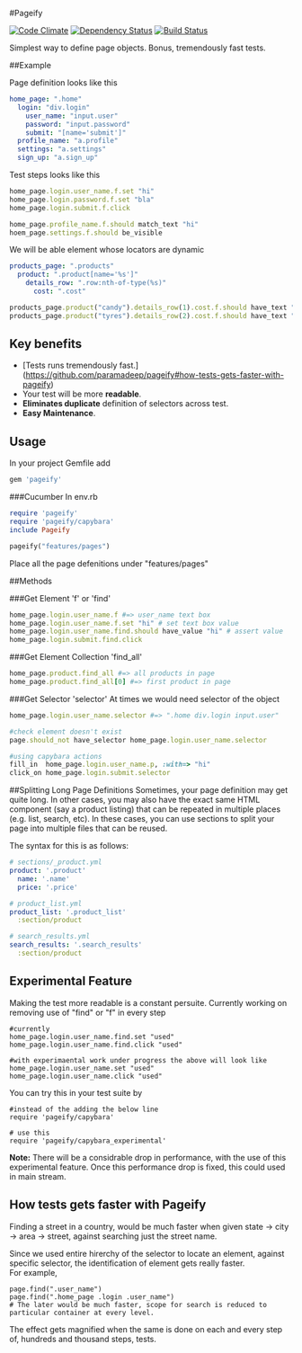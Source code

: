 #Pageify

[![Code Climate](https://codeclimate.com/github/paramadeep/pageify.png)](https://codeclimate.com/github/paramadeep/pageify)    [![Dependency Status](https://gemnasium.com/paramadeep/pageify.svg)](https://gemnasium.com/paramadeep/pageify)  [![Build Status](https://travis-ci.org/paramadeep/pageify.svg?branch=master)](https://travis-ci.org/paramadeep/pageify)

Simplest way to define page objects. Bonus, tremendously fast tests.

##Example

Page definition looks like this
```yaml
home_page: ".home"
  login: "div.login"
    user_name: "input.user"
    password: "input.password"
    submit: "[name='submit']"
  profile_name: "a.profile"
  settings: "a.settings"
  sign_up: "a.sign_up"
```
Test steps looks like this
```ruby
home_page.login.user_name.f.set "hi"
home_page.login.password.f.set "bla"
home_page.login.submit.f.click

home_page.profile_name.f.should match_text "hi"
hoem_page.settings.f.should be_visible
```

We will be able element whose locators are dynamic
```yaml
products_page: ".products"
  product: ".product[name='%s']"
    details_row: ".row:nth-of-type(%s)"
      cost: ".cost"
```
```ruby
products_page.product("candy").details_row(1).cost.f.should have_text "Rs.10"
products_page.product("tyres").details_row(2).cost.f.should have_text "Rs.20"
```

    
## Key benefits

- [Tests runs tremendously fast.] (https://github.com/paramadeep/pageify#how-tests-gets-faster-with-pageify)
- Your test will be more **readable**.
- **Eliminates duplicate** definition of selectors across test.
- **Easy Maintenance**.


## Usage
In your project Gemfile add 
```ruby
gem 'pageify'
```
###Cucumber
 In env.rb
 ```ruby
 require 'pageify'
 require 'pageify/capybara'
 include Pageify
 
 pageify("features/pages")
 ```
 Place all the page defenitions under "features/pages"

##Methods

###Get Element 'f' or 'find'
```ruby
home_page.login.user_name.f #=> user_name text box
home_page.login.user_name.f.set "hi" # set text box value
home_page.login.user_name.find.should have_value "hi" # assert value
home_page.login.submit.find.click
```

###Get Element Collection 'find_all'
```ruby
home_page.product.find_all #=> all products in page
home_page.product.find_all[0] #=> first product in page
```

###Get Selector 'selector'
At times we would need selector of the object 
```ruby
home_page.login.user_name.selector #=> ".home div.login input.user"

#check element doesn't exist
page.should_not have_selector home_page.login.user_name.selector

#using capybara actions
fill_in  home_page.login.user_name.p, :with=> "hi"
click_on home_page.login.submit.selector
```

##Splitting Long Page Definitions
Sometimes, your page definition may get quite long. In other cases, you may also have the exact same HTML component (say a product listing) that can be repeated in multiple places (e.g. list, search, etc). In these cases, you can use sections to split your page into multiple files that can be reused.

The syntax for this is as follows:

```yaml
# sections/_product.yml
product: '.product'
  name: '.name'
  price: '.price'

# product_list.yml
product_list: '.product_list'
  :section/product

# search_results.yml
search_results: '.search_results'
  :section/product

```

## Experimental Feature

Making the test more readable is a constant persuite. Currently working on removing use of "find" or "f" in every step

```
#currently
home_page.login.user_name.find.set "used"
home_page.login.user_name.find.click "used"

#with experimaental work under progress the above will look like
home_page.login.user_name.set "used"
home_page.login.user_name.click "used"
```
You can try this in your test suite by 
```
#instead of the adding the below line 
require 'pageify/capybara'

# use this
require 'pageify/capybara_experimental'
```
**Note:** There will be a considrable drop in performance, with the use of this experimental feature. Once this performance drop is fixed, this could used in main stream.

## How tests gets faster with Pageify

Finding a street in a country, would be much faster when given state -> city -> area -> street, against searching just the street name.

Since we used entire hirerchy of the selector to locate an element, against specific selector, the identification of element gets really faster.  
For example,
```
page.find(".user_name")
page.find(".home_page .login .user_name")
# The later would be much faster, scope for search is reduced to particular container at every level.
```
The effect gets magnified when the same is done on each and every step of, hundreds and thousand steps, tests. 
